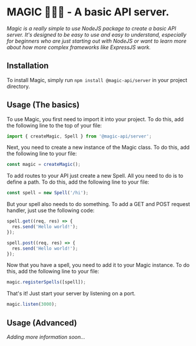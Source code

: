 # MAGIC 🧙🏻‍♂️ - A basic API server.

*Magic is a really simple to use NodeJS package to create a basic API server. It's designed to be easy to use and easy to understand, especially for beginners who are just starting out with NodeJS or want to learn more about how more complex frameworks like ExpressJS work.*

## Installation

To install Magic, simply run `npm install @magic-api/server` in your project directory.

## Usage (The basics)

To use Magic, you first need to import it into your project. To do this, add the following line to the top of your file:

```js
import { createMagic, Spell } from '@magic-api/server';
```

Next, you need to create a new instance of the Magic class. To do this, add the following line to your file:

```js
const magic = createMagic();
```

To add routes to your API just create a new Spell. All you need to do is to define a path. To do this, add the following line to your file:

```js
const spell = new Spell('/hi');
```

But your spell also needs to do something. To add a GET and POST request handler, just use the following code:

```js
spell.get((req, res) => {
  res.send('Hello world!');
});

spell.post((req, res) => {
  res.send('Hello world!');
});
```

Now that you have a spell, you need to add it to your Magic instance. To do this, add the following line to your file:

```js
magic.registerSpells([spell]);
```

That's it! Just start your server by listening on a port. 

```js
magic.listen(3000);
```

## Usage (Advanced)
*Adding more information soon...*